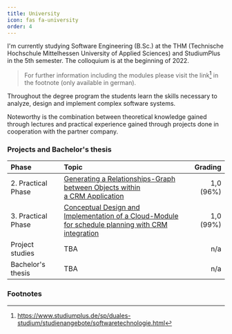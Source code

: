 ```yaml
---
title: University
icon: fas fa-university
order: 4
---
```

I'm currently studying Software Engineering (B.Sc.) at the THM (Technische Hochschule Mittelhessen University of Applied Sciences) and StudiumPlus in the 5th semester.
The colloquium is at the beginning of 2022.

> For further information including the modules please visit the link[^sp-softwaretechnologie] in the footnote (only available in german).

Throughout the degree program the students learn the skills necessary to analyze, design and implement complex software systems.

Noteworthy is the combination between theoretical knowledge gained through lectures and practical experience gained through projects done in cooperation with the partner company. 

### Projects and Bachelor's thesis

| Phase                        | Topic                                                                                                    | Grading    |
|:-----------------------------|:---------------------------------------------------------------------------------------------------------|-----------:|
| 2. Practical Phase           | [Generating a Relationships-Graph between Objects within <br /> a CRM Application](https://maximilian-marx.me/posts/university-project-2nd-practical-phase/)                        | 1,0 (96%)  |
| 3. Practical Phase           | [Conceptual Design and Implementation of a Cloud-Module <br /> for schedule planning with CRM integration](https://maximilian-marx.me/posts/university-project-3rd-practical-phase/) | 1,0 (99%)  |
| Project studies              | TBA                                                                                                      | n/a        |
| Bachelor's thesis            | TBA                                                                                                      | n/a        |

### Footnotes

[^sp-softwaretechnologie]: <https://www.studiumplus.de/sp/duales-studium/studienangebote/softwaretechnologie.html>
[^fn-nth-2]: The 2nd footnote source